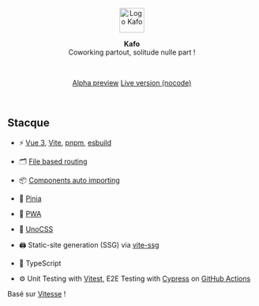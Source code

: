 <p align='center'>
  <img src='https://i.imgur.com/ByjQR7m.png' alt='Logo Kafo' width='50'/>
</p>

<p align='center'>
<b>Kafo</b><br>Coworking partout, solitude nulle part !
</p>

<br>

<p align='center'>
<a href="https://master.d211pvmqy38ejk.amplifyapp.com/">Alpha preview</a>
<a href="https://www.kafo.work/">Live version (nocode)</a>
</p>

<br>


## Stacque

- ⚡️ [Vue 3](https://github.com/vuejs/core), [Vite](https://github.com/vitejs/vite), [pnpm](https://pnpm.io/), [esbuild](https://github.com/evanw/esbuild) 

- 🗂 [File based routing](./src/pages)

- 📦 [Components auto importing](./src/components)

- 🍍 [Pinia](https://pinia.vuejs.org/)

- 📲 [PWA](https://github.com/antfu/vite-plugin-pwa)

- 🎨 [UnoCSS](https://github.com/antfu/unocss)

- 🖨 Static-site generation (SSG) via [vite-ssg](https://github.com/antfu/vite-ssg)

- 🦾 TypeScript

- ⚙️ Unit Testing with [Vitest](https://github.com/vitest-dev/vitest), E2E Testing with [Cypress](https://cypress.io/) on [GitHub Actions](https://github.com/features/actions)

Basé sur [Vitesse](https://github.com/antfu/vitesse) !